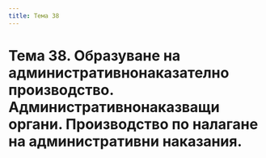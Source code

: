 ```yaml
---
title: Тема 38
---
```


# **Тема 38. Образуване на административнонаказателно производство. Административнонаказващи органи. Производство по налагане на административни наказания.**

